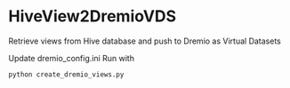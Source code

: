 # HiveView2DremioVDS
Retrieve views from Hive database and push to Dremio as Virtual Datasets

Update dremio_config.ini
Run with 
```
python create_dremio_views.py
```
